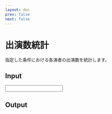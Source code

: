 ```yaml
---
layout: doc
prev: false
next: false
---
```


<script setup lang="ts">
import Input from "./Input.vue"
import Output from "./Output.vue"
</script>

# 出演数統計

指定した条件における各演者の出演数を統計します。

## Input

<Input />

## Output

<Output />
